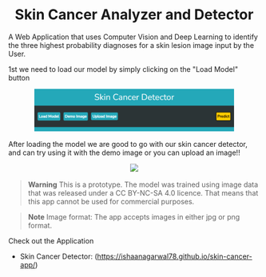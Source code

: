 <h1 align=center> Skin Cancer Analyzer and Detector </h1>

A Web Application that uses Computer Vision and Deep Learning to identify the three highest probability diagnoses for a skin lesion image input by the User.

1st we need to load our model by simply clicking on the "Load Model" button

<div style="text-align: center"><img src="./image.png" width=400px></div>

After loading the model we are good to go with our skin cancer detector, and can try using it with the demo image or you can upload an image!!

<div style="text-align: center"><img src=".Screenshot 2024-03-28 231802.png" width=600px></div>

> **Warning**
> This is a prototype.  The model was trained using image data that was released under a CC BY-NC-SA 4.0 licence. That means that this app cannot be used for commercial purposes.

> **Note**
> Image format: The app accepts images in either jpg or png format.

Check out the Application
  - Skin Cancer Detector: (https://ishaanagarwal78.github.io/skin-cancer-app/)
